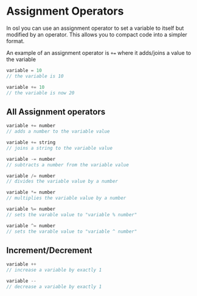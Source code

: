 # Assignment Operators

In osl you can use an assignment operator to set a variable to itself but modified by an operator. This allows you to compact code into a simpler format.&#x20;

An example of an assignment operator is `+=` where it adds/joins a value to the variable

```javascript
variable = 10
// the variable is 10

variable += 10
// the variable is now 20
```

## All Assignment operators

```javascript
variable += number
// adds a number to the variable value

variable += string
// joins a string to the variable value

variable -= number
// subtracts a number from the variable value

variable /= number
// divides the variable value by a number

variable *= number
// multiplies the variable value by a number

variable %= number
// sets the varable value to "variable % number"

variable ^= number
// sets the varable value to "variable ^ number"
```

## Increment/Decrement

```javascript
variable ++
// increase a variable by exactly 1

variable --
// decrease a variable by exactly 1
```
